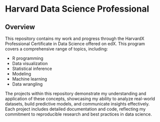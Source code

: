 # Harvard Data Science Professional

## Overview

This repository contains my work and progress through the HarvardX Professional Certificate in Data Science offered on edX. This program covers a comprehensive range of topics, including:

- R programming
- Data visualization
- Statistical inference
- Modeling
- Machine learning
- Data wrangling

The projects within this repository demonstrate my understanding and application of these concepts, showcasing my ability to analyze real-world datasets, build predictive models, and communicate insights effectively. Each project includes detailed documentation and code, reflecting my commitment to reproducible research and best practices in data science.
